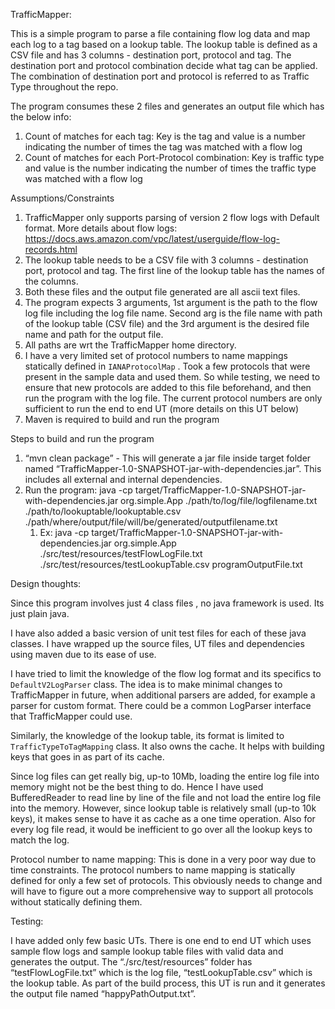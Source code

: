 TrafficMapper:

This is a simple program to parse a file containing flow log data and map each log to a tag based on a lookup table. The lookup table is defined as a CSV file and has 3 columns - destination port, protocol and tag. The destination port and protocol combination decide what tag can be applied. The combination of destination port and protocol is referred to as Traffic Type throughout the repo. 

The program consumes these 2 files and generates an output file which has the below info:

1. Count of matches for each tag: Key is the tag and value is a number indicating the number of times the tag was matched with a flow log
2. Count of matches for each Port-Protocol combination: Key is traffic type and value is the number indicating the number of times the traffic type was matched with a flow log

Assumptions/Constraints

1. TrafficMapper only supports parsing of version 2 flow logs with Default format. More details about flow logs: https://docs.aws.amazon.com/vpc/latest/userguide/flow-log-records.html 
2. The lookup table needs to be a CSV file with 3 columns - destination port, protocol and tag. The first line of the lookup table has the names of the columns. 
3. Both these files and the output file generated are all ascii text files. 
4. The program expects 3 arguments, 1st argument is the path to the flow log file including the log file name. Second arg is the file name with path of the lookup table (CSV file) and the 3rd argument is the desired file name and path for the output file.
5. All paths are wrt the TrafficMapper home directory. 
6. I have a very limited set of protocol numbers to name mappings statically defined in 
`IANAProtocolMap` . Took a few protocols that were present in the sample data and used them. So while testing, we need to ensure that new protocols are added to this file beforehand, and then run the program with the log file. The current protocol numbers are only sufficient to run the end to end UT (more details on this UT below)
7. Maven is required to build and run the program

Steps to build and run the program

1. “mvn clean package” - This will generate a jar file inside target folder named “TrafficMapper-1.0-SNAPSHOT-jar-with-dependencies.jar”. This includes all external and internal dependencies. 
2. Run the program: java -cp target/TrafficMapper-1.0-SNAPSHOT-jar-with-dependencies.jar org.simple.App ./path/to/log/file/logfilename.txt ./path/to/lookuptable/lookuptable.csv ./path/where/output/file/will/be/generated/outputfilename.txt
    1. Ex: java -cp target/TrafficMapper-1.0-SNAPSHOT-jar-with-dependencies.jar org.simple.App ./src/test/resources/testFlowLogFile.txt ./src/test/resources/testLookupTable.csv programOutputFile.txt

Design thoughts:

Since this program involves just 4 class files , no java framework is used. Its just plain java. 

I have also added a basic version of unit test files for each of these java classes. I have wrapped up the source files, UT files and dependencies using maven due to its ease of use. 

I have tried to limit the knowledge of the flow log format and its specifics to 
`DefaultV2LogParser` class. The idea is to make minimal changes to TrafficMapper in future, when additional parsers are added, for example a parser for custom format. There could be a common LogParser interface that TrafficMapper could use. 

Similarly, the knowledge of the lookup table, its format is limited to 
`TrafficTypeToTagMapping` class. It also owns the cache. It helps with building keys that goes in as part of its cache. 

Since log files can get really big, up-to 10Mb, loading the entire log file into memory might not be the best thing to do. Hence I have used BufferedReader to read line by line of the file and not load the entire log file into the memory. However, since lookup table is relatively small (up-to 10k keys), it makes sense to have it as cache as a one time operation. Also for every log file read, it would be inefficient to go over all the lookup keys to match the log. 

Protocol number to name mapping: This is done in a very poor way due to time constraints. The protocol numbers to name mapping is statically defined for only a few set of protocols. This obviously needs to change and will have to figure out a more comprehensive way to support all protocols without statically defining them. 

Testing:

I have added only few basic UTs. There is one end to end UT which uses sample flow logs and sample lookup table files with valid data and generates the output. The “./src/test/resources” folder has “testFlowLogFile.txt” which is the log file, “testLookupTable.csv” which is the lookup table. As part of the build process, this UT is run and it generates the output file named “happyPathOutput.txt”.
